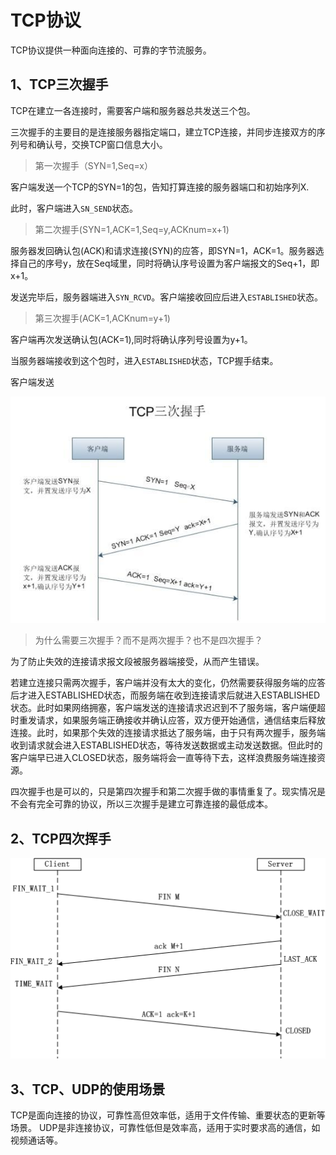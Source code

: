 # TCP协议

TCP协议提供一种面向连接的、可靠的字节流服务。

## 1、TCP三次握手

TCP在建立一各连接时，需要客户端和服务器总共发送三个包。

三次握手的主要目的是连接服务器指定端口，建立TCP连接，并同步连接双方的序列号和确认号，交换TCP窗口信息大小。

> 第一次握手（SYN=1,Seq=x）

客户端发送一个TCP的SYN=1的包，告知打算连接的服务器端口和初始序列X.

此时，客户端进入`SN_SEND`状态。

> 第二次握手(SYN=1,ACK=1,Seq=y,ACKnum=x+1)

服务器发回确认包(ACK)和请求连接(SYN)的应答，即SYN=1，ACK=1。服务器选择自己的序号y，放在Seq域里，同时将确认序号设置为客户端报文的Seq+1，即x+1。

发送完毕后，服务器端进入`SYN_RCVD`。客户端接收回应后进入`ESTABLISHED`状态。

> 第三次握手(ACK=1,ACKnum=y+1)

客户端再次发送确认包(ACK=1),同时将确认序列号设置为y+1。

当服务器端接收到这个包时，进入`ESTABLISHED`状态，TCP握手结束。

客户端发送

![TCP三次握手](../image/TCP三次握手.jpg)

> 为什么需要三次握手？而不是两次握手？也不是四次握手？

为了防止失效的连接请求报文段被服务器端接受，从而产生错误。

若建立连接只需两次握手，客户端并没有太大的变化，仍然需要获得服务端的应答后才进入ESTABLISHED状态，而服务端在收到连接请求后就进入ESTABLISHED状态。此时如果网络拥塞，客户端发送的连接请求迟迟到不了服务端，客户端便超时重发请求，如果服务端正确接收并确认应答，双方便开始通信，通信结束后释放连接。此时，如果那个失效的连接请求抵达了服务端，由于只有两次握手，服务端收到请求就会进入ESTABLISHED状态，等待发送数据或主动发送数据。但此时的客户端早已进入CLOSED状态，服务端将会一直等待下去，这样浪费服务端连接资源。

四次握手也是可以的，只是第四次握手和第二次握手做的事情重复了。现实情况是不会有完全可靠的协议，所以三次握手是建立可靠连接的最低成本。

## 2、TCP四次挥手

![TCP四次挥手](../image/TCP四次挥手.png)

## 3、TCP、UDP的使用场景

TCP是面向连接的协议，可靠性高但效率低，适用于文件传输、重要状态的更新等场景。
UDP是非连接协议，可靠性低但是效率高，适用于实时要求高的通信，如视频通话等。